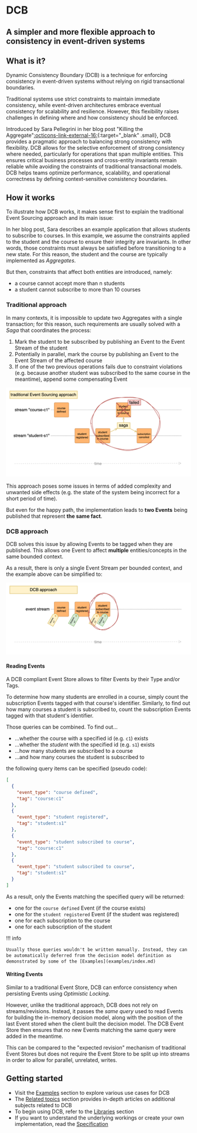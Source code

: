 <div class="hero-teaser">
    <h1 class="hero-headline">DCB</h1>
    <h2 class="hero-claim">A simpler and more flexible approach to consistency in event-driven systems</h2>
</div>

## What is it?

Dynamic Consistency Boundary (DCB) is a technique for enforcing consistency in event-driven systems without relying on rigid transactional boundaries.

Traditional systems use strict constraints to maintain immediate consistency, while event-driven architectures embrace eventual consistency for scalability and resilience. However, this flexibility raises challenges in defining where and how consistency should be enforced.

Introduced by Sara Pellegrini in her blog post "Killing the Aggregate"[:octicons-link-external-16:](https://sara.event-thinking.io/2023/04/kill-aggregate-chapter-1-I-am-here-to-kill-the-aggregate.html){:target="_blank" .small}, DCB provides a pragmatic approach to balancing strong consistency with flexibility. DCB allows for the selective enforcement of strong consistency where needed, particularly for operations that span multiple entities. This ensures critical business processes and cross-entity invariants remain reliable while avoiding the constraints of traditional transactional models. DCB helps teams optimize performance, scalability, and operational correctness by defining context-sensitive consistency boundaries.

## How it works

To illustrate how DCB works, it makes sense first to explain the traditional Event Sourcing approach and its main issue:

In her blog post, Sara describes an example application that allows students to subscribe to courses.
In this example, we assume the constraints applied to the student and the course to ensure their integrity are invariants. In other words, those constraints must always be satisfied before transitioning to a new state. For this reason, the student and the course are typically implemented as <dfn title="Cluster of associated objects that we treat as a unit for the purpose of data changes (see related article)">Aggregates</dfn>.

But then, constraints that affect both entities are introduced, namely:

- a course cannot accept more than n students
- a student cannot subscribe to more than 10 courses

### Traditional approach
In many contexts, it is impossible to update two Aggregates with a single transaction; for this reason, such requirements are usually solved with a <dfn title="Coordinates a sequence of local transactions across multiple services, ensuring data consistency through compensating actions in case of failure">Saga</dfn> that coordinates the process:

1. Mark the student to be subscribed by publishing an Event to the Event Stream of the student
2. Potentially in parallel, mark the course by publishing an Event to the Event Stream of the affected course
3. If one of the two previous operations fails due to constraint violations (e.g. because another student was subscribed to the same course in the meantime), append some compensating Event 

![Traditional](assets/img/example_traditional.png)

This approach poses some issues in terms of added complexity and unwanted side effects (e.g. the state of the system being incorrect for a short period of time).

But even for the happy path, the implementation leads to **two Events** being published that represent **the same fact**.

### DCB approach

DCB solves this issue by allowing Events to be tagged when they are published.
This allows one Event to affect **multiple** entities/concepts in the same bounded context.

As a result, there is only a single Event Stream per bounded context, and the example above can be simplified to:

![DCB approach](assets/img/example_dcb.png)

#### Reading Events

A DCB compliant Event Store allows to filter Events by their Type and/or Tags.

To determine how many students are enrolled in a course, simply count the subscription Events tagged with that course's identifier.
Similarly, to find out how many courses a student is subscribed to, count the subscription Events tagged with that student's identifier.

Those queries can be combined. To find out...

- ...whether the course with a specified id (e.g. `c1`) exists
- ...whether the _student_ with the specified id (e.g. `s1`) exists
- ...how many students are subscribed to a course
- ...and how many courses the student is subscribed to

the following query items can be specified (pseudo code):

```json
[
  {
    "event_type": "course defined",
    "tag": "course:c1"
  },
  {
    "event_type": "student registered",
    "tag": "student:s1"
  },
  {
    "event_type": "student subscribed to course",
    "tag": "course:c1"
  },
  {
    "event_type": "student subscribed to course",
    "tag": "student:s1"
  }
]
```

As a result, only the Events matching the specified query will be returned:

- one for the `course defined` Event (if the course exists)
- one for the `student registered` Event (if the student was registered)
- one for each subscription to the course
- one for each subscription of the student

!!! info

    Usually those queries wouldn't be written manually. Instead, they can be automatically deferred from the decision model definition as demonstrated by some of the [Examples](examples/index.md)

#### Writing Events

Similar to a traditional Event Store, DCB can enforce consistency when persisting Events using <dfn title="Concurrency control mechanism that prevents conflicts by allowing multiple transactions to read and update data but checking for changes before committing. If another transaction has modified the data in the meantime, the update is rejected">Optimistic Locking</dfn>.

However, unlike the traditional approach, DCB does not rely on streams/revisions. Instead, it passes the *same query* used to read Events for building the in-memory decision model, along with the position of the last Event stored when the client built the decision model. The DCB Event Store then ensures that no new Events matching the same query were added in the meantime.

This can be compared to the "expected revision" mechanism of traditional Event Stores but does not require the Event Store to be split up into streams in order to allow for parallel, unrelated, writes.

## Getting started

- Visit the [Examples](examples/index.md) section to explore various use cases for DCB
- The [Related topics](topics/index.md) section provides in-depth articles on additional subjects related to DCB
- To begin using DCB, refer to the [Libraries](resources/libraries.md) section
- If you want to understand the underlying workings or create your own implementation, read the [Specification](specification.md)